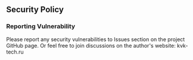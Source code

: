 ## Security Policy

### Reporting Vulnerability

Please report any security vulnerabilities to Issues section on the project GitHub page.
Or feel free to join discussions on the author's website: kvk-tech.ru
